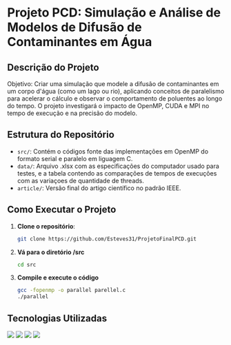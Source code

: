 # Projeto PCD: Simulação e Análise de Modelos de Difusão de Contaminantes em Água

## Descrição do Projeto

Objetivo: Criar uma simulação que modele a difusão de contaminantes em um corpo d'água (como um lago ou rio), aplicando conceitos de
paralelismo para acelerar o cálculo e observar o comportamento de poluentes ao longo do tempo. O projeto investigará o impacto de OpenMP,
CUDA e MPI no tempo de execução e na precisão do modelo.

## Estrutura do Repositório

- `src/`: Contém o códigos fonte das implementações em OpenMP do formato serial e paralelo em liguagem C.
- `data/`: Arquivo .xlsx com as especificações do computador usado para testes, e a tabela contendo as comparações de tempos de execuções com as variaçoes de quantidade de threads.
- `article/`: Versão final do artigo científico no padrão IEEE.

## Como Executar o Projeto

1. **Clone o repositório**:
   ```bash
   git clone https://github.com/Esteves31/ProjetoFinalPCD.git

2. **Vá para o diretório /src**
    ```bash
    cd src

3. **Compile e execute o código**
    ```bash
    gcc -fopenmp -o parallel parellel.c
    ./parallel

## Tecnologias Utilizadas

<a href="https://skillicons.dev"><img src="https://skillicons.dev/icons?i=c" /></a>
<a href="https://skillicons.dev"><img src="https://skillicons.dev/icons?i=vscode" /></a>
<a href="https://skillicons.dev"><img src="https://skillicons.dev/icons?i=git" /></a>
<a href="https://skillicons.dev"><img src="https://skillicons.dev/icons?i=github" /></a>